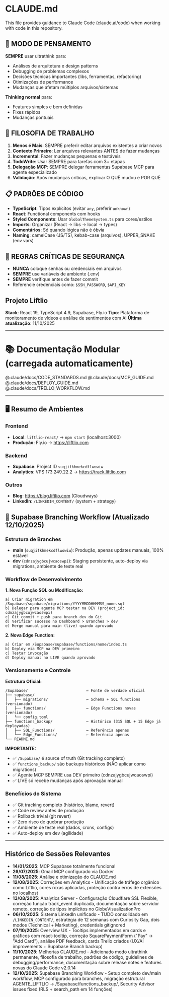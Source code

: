 # CLAUDE.md

This file provides guidance to Claude Code (claude.ai/code) when working with code in this repository.

## 🧠 MODO DE PENSAMENTO
**SEMPRE** usar ultrathink para:
- Análises de arquitetura e design patterns
- Debugging de problemas complexos
- Decisões técnicas importantes (libs, ferramentas, refactoring)
- Otimizações de performance
- Mudanças que afetam múltiplos arquivos/sistemas

**Thinking normal** para:
- Features simples e bem definidas
- Fixes rápidos
- Mudanças pontuais

## 🎯 FILOSOFIA DE TRABALHO
1. **Menos é Mais**: SEMPRE preferir editar arquivos existentes a criar novos
2. **Contexto Primeiro**: Ler arquivos relevantes ANTES de fazer mudanças
3. **Incremental**: Fazer mudanças pequenas e testáveis
4. **TodoWrite**: Usar SEMPRE para tarefas com 3+ etapas
5. **Delegação MCP**: SEMPRE delegar ferramentas Supabase MCP para agente especializado
6. **Validação**: Após mudanças críticas, explicar O QUÊ mudou e POR QUÊ

## 📋 PADRÕES DE CÓDIGO
- **TypeScript**: Tipos explícitos (evitar `any`, preferir `unknown`)
- **React**: Functional components com hooks
- **Styled Components**: Usar `GlobalThemeSystem.ts` para cores/estilos
- **Imports**: Organizar (React → libs → local → types)
- **Comentários**: Só quando lógica não é óbvia
- **Naming**: camelCase (JS/TS), kebab-case (arquivos), UPPER_SNAKE (env vars)

## 🚨 REGRAS CRÍTICAS DE SEGURANÇA
- **NUNCA** coloque senhas ou credenciais em arquivos
- **SEMPRE** use variáveis de ambiente (.env)
- **SEMPRE** verifique antes de fazer commit
- Referencie credenciais como: `$SSH_PASSWORD`, `$API_KEY`

## Projeto Liftlio
**Stack**: React 19, TypeScript 4.9, Supabase, Fly.io
**Tipo**: Plataforma de monitoramento de vídeos e análise de sentimentos com AI
**Última atualização**: 11/10/2025

---

# 📚 Documentação Modular (carregada automaticamente)

@.claude/docs/CODE_STANDARDS.md
@.claude/docs/MCP_GUIDE.md
@.claude/docs/DEPLOY_GUIDE.md
@.claude/docs/TRELLO_WORKFLOW.md

---

## 🖥️ Resumo de Ambientes

### Frontend
- **Local**: `liftlio-react/` → `npm start` (localhost:3000)
- **Produção**: Fly.io → https://liftlio.com

### Backend
- **Supabase**: Project ID `suqjifkhmekcdflwowiw`
- **Analytics**: VPS 173.249.22.2 → https://track.liftlio.com

### Outros
- **Blog**: https://blog.liftlio.com (Cloudways)
- **LinkedIn**: `/LINKEDIN_CONTENT/` (system + strategy)

## 🌿 Supabase Branching Workflow (Atualizado 12/10/2025)

### Estrutura de Branches
- **main** (`suqjifkhmekcdflwowiw`): Produção, apenas updates manuais, 100% estável
- **dev** (`cdnzajygbcujwcaoswpi`): Staging persistente, auto-deploy via migrations, ambiente de teste real

### Workflow de Desenvolvimento

**1. Nova Função SQL ou Modificação:**
```
a) Criar migration em /Supabase/supabase/migrations/YYYYMMDDHHMMSS_nome.sql
b) Delegar para agente MCP testar na DEV (project_id: cdnzajygbcujwcaoswpi)
c) Git commit + push para branch dev do Git
d) Verificar sucesso no Dashboard > Branches > dev
e) Merge manual para main (live) quando aprovado
```

**2. Nova Edge Function:**
```
a) Criar em /Supabase/supabase/functions/nome/index.ts
b) Deploy via MCP na DEV primeiro
c) Testar invocação
d) Deploy manual no LIVE quando aprovado
```

### Versionamento e Controle

**Estrutura Oficial:**
```
/Supabase/                          ← Fonte de verdade oficial
├── supabase/
│   ├── migrations/                 ← Schema + SQL functions (versionado)
│   ├── functions/                  ← Edge Functions novas (versionado)
│   └── config.toml
├── functions_backup/               ← Histórico (315 SQL + 15 Edge já deployadas)
│   ├── SQL_Functions/              ← Referência apenas
│   └── Edge_Functions/             ← Referência apenas
└── README.md
```

**IMPORTANTE:**
- ✅ `/Supabase/` é source of truth (Git tracking completo)
- ✅ `functions_backup/` são backups históricos (NÃO aplicar como migrations)
- ✅ Agente MCP SEMPRE usa DEV primeiro (cdnzajygbcujwcaoswpi)
- ✅ LIVE só recebe mudanças após aprovação manual

### Benefícios do Sistema
- ✅ Git tracking completo (histórico, blame, revert)
- ✅ Code review antes de produção
- ✅ Rollback trivial (git revert)
- ✅ Zero risco de quebrar produção
- ✅ Ambiente de teste real (dados, crons, configs)
- ✅ Auto-deploy em dev (agilidade)

---

## Histórico de Sessões Relevantes
- **14/01/2025**: MCP Supabase totalmente funcional
- **26/07/2025**: Gmail MCP configurado via Docker
- **11/08/2025**: Análise e otimização do CLAUDE.md
- **12/08/2025**: Correções em Analytics - Unificação de tráfego orgânico como Liftlio, cores roxas aplicadas, proteção contra erros de extensões no localhost
- **13/08/2025**: Analytics Server - Configuração Cloudflare SSL Flexible, correção função track_event duplicada, documentação sobre servidor remoto, correção de tipos implícitos no GlobeVisualizationPro
- **06/10/2025**: Sistema LinkedIn unificado - TUDO consolidado em `/LINKEDIN_CONTENT/`, estratégia de 12 semanas com Curiosity Gap, dois modos (Technical + Marketing), credentials gitignored
- **07/10/2025**: Overview UX - Tooltips implementados em cards e gráficos com react-tooltip, correção SquarePaymentForm ("Pay" → "Add Card"), análise PDF feedback, cards Trello criados (UX/AI improvements + Supabase Branch backup)
- **11/10/2025**: Melhorias CLAUDE.md - Adicionado modo ultrathink permanente, filosofia de trabalho, padrões de código, guidelines de debugging/performance, documentação sobre release notes e features novas do Claude Code v2.0.14
- **12/10/2025**: Supabase Branching Workflow - Setup completo dev/main workflow, MCP configurado para branches, migração estrutural AGENTE_LIFTLIO → /Supabase/functions_backup/, Security Advisor issues fixed (RLS + search_path em 14 funções)